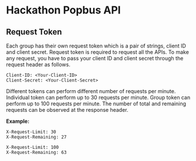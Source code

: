 # Hackathon Popbus API
## Request Token
Each group has their own request token which is a pair of strings, client ID and client secret. Request token is required to request all the APIs. To make any request, you have to pass your client ID and client secret through the request header as follows.
```http
Client-ID: <Your-Client-ID>
Client-Secret: <Your-Client-Secret>
```
Different tokens can perform different number of requests per minute. Individual token can perform up to 30 requests per minute. Group token can perform up to 100 requests per minute. The number of total and remaining requests can be observed at the response header.

**Example:**
```http
X-Request-Limit: 30
X-Request-Remaining: 27
```
```http
X-Request-Limit: 100
X-Request-Remaining: 63
```